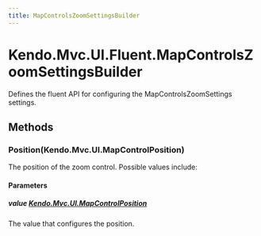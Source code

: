 ```yaml
---
title: MapControlsZoomSettingsBuilder
---
```


# Kendo.Mvc.UI.Fluent.MapControlsZoomSettingsBuilder
Defines the fluent API for configuring the MapControlsZoomSettings settings.




## Methods


### Position(Kendo.Mvc.UI.MapControlPosition)
The position of the zoom control. Possible values include:


#### Parameters

##### value [Kendo.Mvc.UI.MapControlPosition](/api/wrappers/aspnet-mvc/Kendo.Mvc.UI/MapControlPosition)
The value that configures the position.






